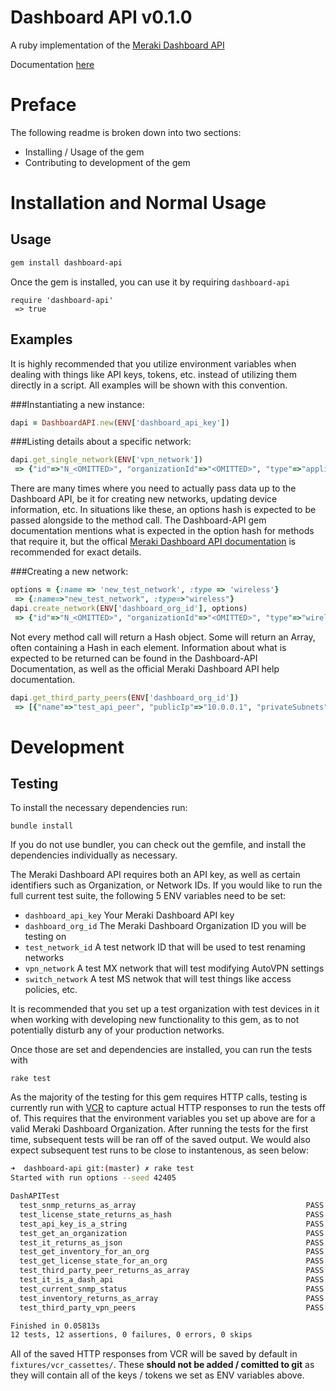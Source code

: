 # Dashboard API v0.1.0
A ruby implementation of the [Meraki Dashboard API](https://documentation.meraki.com/zGeneral_Administration/Other_Topics/The_Cisco_Meraki_Dashboard_API)

Documentation [here](https://)

# Preface
The following readme is broken down into two sections:
  * Installing / Usage of the gem
  * Contributing to development of the gem

# Installation and Normal Usage
## Usage
```bash
gem install dashboard-api
```
Once the gem is installed, you can use it by requiring `dashboard-api`
```
require 'dashboard-api'
 => true 
```

## Examples
It is highly recommended that you utilize environment variables when dealing with things like API keys, tokens, etc. instead of utilizing them directly in a script. All examples will be shown with this convention.

###Instantiating a new instance:
```ruby
dapi = DashboardAPI.new(ENV['dashboard_api_key'])
```

###Listing details about a specific network:
```ruby
dapi.get_single_network(ENV['vpn_network'])
 => {"id"=>"N_<OMITTED>", "organizationId"=>"<OMITTED>", "type"=>"appliance", "name"=>"vpn_test_network", "timeZone"=>"America/Los_Angeles", "tags"=>""}
```
There are many times where you need to actually pass data up to the Dashboard API, be it for creating new networks, updating device information, etc. In situations like these, an options hash is expected
to be passed alongside to the method call. The Dashboard-API gem documentation mentions what is expected in the option hash for methods that require it, but the offical [Meraki Dashboard API documentation](https://dashboard.meraki.com/manage/support/api_docs) is recommended for exact details.

###Creating a new network:
```ruby
options = {:name => 'new_test_network', :type => 'wireless'}
 => {:name=>"new_test_network", :type=>"wireless"} 
dapi.create_network(ENV['dashboard_org_id'], options)
 => {"id"=>"N_<OMITTED>", "organizationId"=>"<OMITTED>", "type"=>"wireless", "name"=>"new_test_network", "timeZone"=>"America/Los_Angeles", "tags"=>""} 
```

Not every method call will return a Hash object. Some will return an Array, often containing a Hash in each element. Information about what is expected to be returned can be found in the Dashboard-API Documentation, as well as the official Meraki Dashboard API help documentation.

```ruby
dapi.get_third_party_peers(ENV['dashboard_org_id'])
 => [{"name"=>"test_api_peer", "publicIp"=>"10.0.0.1", "privateSubnets"=>["10.1.0.0/24"], "secret"=>"password", "tags"=>["all"]}, {"name"=>"second_api_peerr", "publicIp"=>"10.0.0.2", "privateSubnets"=>["10.2.0.0/24"], "secret"=>"password", "tags"=>["api_test"]}] 
```

# Development
## Testing
To install the necessary dependencies run:
```
bundle install
```
If you do not use bundler, you can check out the gemfile, and install the dependencies individually as necessary.

The Meraki Dashboard API requires both an API key, as well as certain identifiers such as Organization, or Network IDs. If you would like to run the full current test suite, the following
5 ENV variables need to be set:

* `dashboard_api_key` Your Meraki Dashboard API key
* `dashboard_org_id` The Meraki Dashboard Organization ID you will be testing on
* `test_network_id` A test network ID that will be used to test renaming networks
* `vpn_network` A test MX network that will test modifying AutoVPN settings
* `switch_network` A test MS netwok that will test things like access policies, etc.

It is recommended that you set up a test organization with test devices in it when working with developing new functionality to this gem, as to not potentially disturb any of your production networks.

Once those are set and dependencies are installed, you can run the tests with
```
rake test
```

As the majority of the testing for this gem requires HTTP calls, testing is currently run with [VCR](https://github.com/vcr/vcr) to capture actual HTTP responses to run the tests off of. This requires that the environment variables you set up above are for a valid Meraki Dashboard Organization. After running the tests for the first time, subsequent tests will be ran off of the saved output. We would also expect subsequent test runs to be close to instantenous, as seen below:

```bash
➜  dashboard-api git:(master) ✗ rake test
Started with run options --seed 42405

DashAPITest
  test_snmp_returns_as_array                                      PASS (0.01s)
  test_license_state_returns_as_hash                              PASS (0.01s)
  test_api_key_is_a_string                                        PASS (0.00s)
  test_get_an_organization                                        PASS (0.01s)
  test_it_returns_as_json                                         PASS (0.00s)
  test_get_inventory_for_an_org                                   PASS (0.01s)
  test_get_license_state_for_an_org                               PASS (0.00s)
  test_third_party_peer_returns_as_array                          PASS (0.01s)
  test_it_is_a_dash_api                                           PASS (0.00s)
  test_current_snmp_status                                        PASS (0.00s)
  test_inventory_returns_as_array                                 PASS (0.00s)
  test_third_party_vpn_peers                                      PASS (0.00s)

Finished in 0.05813s
12 tests, 12 assertions, 0 failures, 0 errors, 0 skips
```

All of the saved HTTP responses from VCR will be saved by default in `fixtures/vcr_cassettes/`. These **should not be added / comitted to git** as they will contain all of the keys / tokens we set as ENV variables above.
